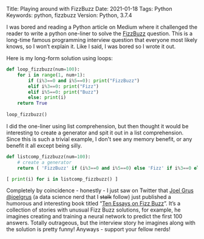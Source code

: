 Title: Playing around with FizzBuzz
Date: 2021-01-18
Tags: Python
Keywords: python, fizzbuzz
Version: Python, 3.7.4



I was bored and reading a Python article on Medium where it challenged the reader to write a python one-liner to solve the [FizzBuzz](https://en.wikipedia.org/wiki/Fizz_buzz) question. This is a long-time famous programming interview question that everyone most likely knows, so I won’t explain it. Like I said, I was bored so I wrote it out. 

Here is my long-form solution using loops:
```python
def loop_fizzbuzz(num=100):
    for i in range(1, num+1):
        if (i%3==0 and i%5==0): print("FizzBuzz")
        elif i%3==0: print("Fizz")
        elif i%5==0: print("Buzz")
        else: print(i)
    return True
    
loop_fizzbuzz()    
```
I did the one-liner using list comprehension, but then thought it would be interesting to create a generator and spit it out in a list comprehension. Since this is such a trivial example, I don't see any memory benefit, or any benefit it all except being silly.

```python 
def listcomp_fizzbuzz(num=100):
    # create a generator
    return ( 'FizzBuzz' if (i%3==0 and i%5==0) else 'Fizz' if i%3==0 else 'Buzz' if i%5==0 else i for i in range(1, num+1) )

[ print(i) for i in listcomp_fizzbuzz() ]
```



Completely by coincidence - honestly - I just saw on Twitter that [Joel Grus](https://joelgrus.com/) [@joelgrus](https://twitter.com/joelgrus) (a data science nerd that I <s>stalk</s> follow) just published a humorous and interesting book titled “[Ten Essays on Fizz Buzz](https://leanpub.com/fizzbuzz/)”. It’s a collection of stories with unusual Fizz Buzz solutions, for example, he imagines creating and training a neural network to predict the first 100 answers. Totally outrageous, but the interview story he imagines along with the solution is pretty funny! Anyways - support your fellow nerds!